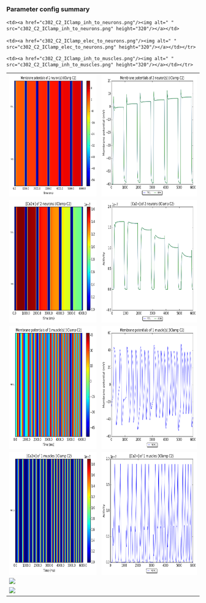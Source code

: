 ### Parameter config summary 
<table>

<tr>
  <td><a href="neurons_C2_IClamp.png"/><img alt=" " src="neurons_C2_IClamp.png" height="320"/></a></td>
  <td><a href="traces_neuron_IClamp_C2.png"/><img alt=" " src="traces_neuron_IClamp_C2.png" height="320"/></a></td>
</tr>

<tr>
  <td><a href="neuron_activity_C2_IClamp.png"/><img alt=" " src="neuron_activity_C2_IClamp.png" height="320"/></a></td>
  <td><a href="traces_neuron_activity_IClamp_C2.png"/><img alt=" " src="traces_neuron_activity_IClamp_C2.png" height="320"/></a></td>
</tr>

<tr>
  <td><a href="muscles_C2_IClamp.png"/><img alt=" " src="muscles_C2_IClamp.png" height="320"/></a></td>
  <td><a href="traces_muscles_IClamp_C2.png"/><img alt=" " src="traces_muscles_IClamp_C2.png" height="320"/></a></td>
</tr>

<tr>
  <td><a href="muscle_activity_C2_IClamp.png"/><img alt=" " src="muscle_activity_C2_IClamp.png" height="320"/></a></td>
  <td><a href="traces_muscles_activity_IClamp_C2.png"/><img alt=" " src="traces_muscles_activity_IClamp_C2.png" height="320"/></a></td>
</tr>

<tr><td><a href="c302_C2_IClamp_exc_to_neurons.png"/><img alt=" " src="c302_C2_IClamp_exc_to_neurons.png" height="320"/></a></td>

    <td><a href="c302_C2_IClamp_inh_to_neurons.png"/><img alt=" " src="c302_C2_IClamp_inh_to_neurons.png" height="320"/></a></td>

    <td><a href="c302_C2_IClamp_elec_to_neurons.png"/><img alt=" " src="c302_C2_IClamp_elec_to_neurons.png" height="320"/></a></td></tr>

<tr><td><a href="c302_C2_IClamp_exc_to_muscles.png"/><img alt=" " src="c302_C2_IClamp_exc_to_muscles.png" height="320"/></a></td>

    <td><a href="c302_C2_IClamp_inh_to_muscles.png"/><img alt=" " src="c302_C2_IClamp_inh_to_muscles.png" height="320"/></a></td></tr>
</table>
